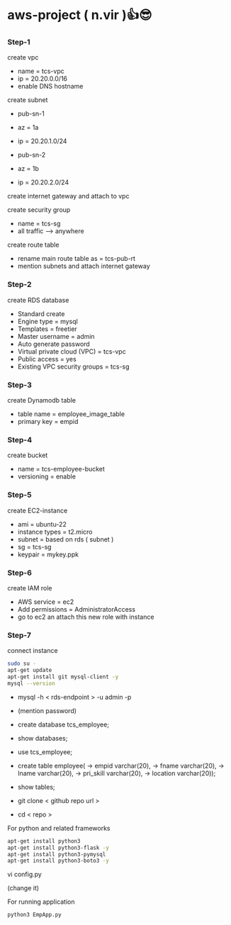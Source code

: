 # aws-project ( n.vir )👍😎

### Step-1

create vpc

 - name = tcs-vpc
 - ip = 20.20.0.0/16
 - enable DNS hostname

create subnet

 - pub-sn-1
 - az = 1a
 - ip = 20.20.1.0/24

 - pub-sn-2
 - az = 1b
 - ip = 20.20.2.0/24

create internet gateway  and attach to vpc

create security group

 - name =  tcs-sg
 - all traffic --> anywhere

create route table

 - rename main route table as  =  tcs-pub-rt
 - mention subnets and attach internet gateway
   

### Step-2

create RDS database

 - Standard create
 - Engine type  =  mysql
 - Templates  =  freetier
 - Master username  =  admin
 - Auto generate password
 - Virtual private cloud (VPC)  =  tcs-vpc
 - Public access  =  yes
 - Existing VPC security groups  = tcs-sg


### Step-3

create Dynamodb table

 - table name  =  employee_image_table
 - primary key  =  empid


### Step-4

create bucket

 - name  =  tcs-employee-bucket
 - versioning  =  enable


### Step-5

create EC2-instance

 - ami  =  ubuntu-22
 - instance types  =  t2.micro
 - subnet  =  based on rds ( subnet )
 - sg  =  tcs-sg
 - keypair  =  mykey.ppk


### Step-6

create IAM role

 - AWS service  =  ec2
 - Add permissions  =  AdministratorAccess
 - go to ec2 an attach this new role with instance


### Step-7

connect instance

```sh
sudo su -
apt-get update
apt-get install git mysql-client -y
mysql --version
```

 - mysql -h < rds-endpoint > -u admin -p
 - (mention password)

 - create database tcs_employee;
 - show databases;
 - use tcs_employee;

 - create table employee(
    -> empid varchar(20),
    -> fname varchar(20),
    -> lname varchar(20),
    -> pri_skill varchar(20),
    -> location varchar(20));

 - show tables;

 - git clone < github repo url >
 - cd < repo >
   
 
For python and related frameworks

```sh
apt-get install python3
apt-get install python3-flask -y
apt-get install python3-pymysql
apt-get install python3-boto3 -y
```


vi config.py

(change it)

For running application

```sh
python3 EmpApp.py
```
